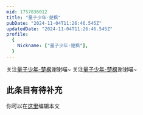 ```yaml
---
mid: 1757836012
title: "量子少年-楚枫"
pubDate: "2024-11-04T11:26:46.545Z"
updatedDate: "2024-11-04T11:26:46.545Z"
profile:
  {
    Nickname: ["量子少年-楚枫"],
  }
---
```


关注[量子少年-楚枫](https://space.bilibili.com/1757836012)谢谢喵~ 关注[量子少年-楚枫](https://space.bilibili.com/1757836012)谢谢喵~

## 此条目有待补充
你可以在[这里](https://github.com/Yuhanawa/VTuber.ICU/edit/master/src/content/v/量子少年-楚枫/index.md)编辑本文
